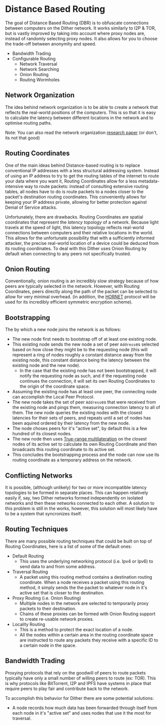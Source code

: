 # Distance Based Routing

The goal of Distance Based Routing (DBR) is to obfuscate connections between computers on the Dither network. It works similarly to I2P & TOR, but is vastly improved by taking into account where proxy nodes are, instead of randomly selecting proxy nodes. It also allows for you to choose the trade-off between anonymity and speed.

 - Bandwidth Trading
 - Configurable Routing
   - Network Traversal
   - Network Searching
   - Onion Routing
   - Routing Wormholes

## Network Organization

The idea behind network organization is to be able to create a network that reflects the real-world positions of the computers. This is so that it is easy to calculate the latency between different locations in the network and to optimise routing paths.

Note: You can also read the network organization [research paper](https://www.dither.link/papers/distance-based-routing-whitepaper.pdf) (or don't, its not that good)

## Routing Coordinates

One of the main ideas behind Distance-based routing is to replace conventional IP addresses with a less structural addressing system. Instead of using an IP address to try to get the routing tables of the internet to route your data where you want it, Routing Coordinates allow for a less metadata-intensive way to route packets: instead of consulting extensive routing tables, all nodes have to do is route packets to a nodes closer to the packet's destination routing coordinates. This conveniently allows for keeping your IP address private, allowing for better protection against Denial of Service attacks.

Unfortunately, there are drawbacks. Routing Coordinates are spatial coordinates that represent the *latency topology* of a network. Because light travels at the speed of light, this latency topology reflects real-world connections between computers and their relative locations in the world. This allows for the unfortunate possibility that with a sufficiently informed attacker, the precise real-world location of a device could be deduced from its routing coordinates. To deal with this Dither uses Onion Routing by default when connecting to any peers not specifically trusted.

## Onion Routing
Conventionally, onion routing is an incredibly slow strategy because of how peers are typically selected in the network. However, with Routing Coordinates, peers directly along the path of the packet can be selected to allow for very minimal overhead. (in addition, the [HORNET](https://arxiv.org/abs/1507.05724v3) protocol will be used for its incredibly efficient symmetric encryption scheme).

## Bootstrapping
The by which a new node joins the network is as follows:
 - The new node first needs to bootstrap off of at least one existing node.
 - This existing node sends the new node a set of peer `Address`es selected based on how close they might be to the requesting node (this will represent a ring of nodes roughly a constant distance away from the existing node, this constant distance being the latency between the existing node and the new node).
   - In the case that the existing node has not been bootstrapped, it will notify the requesting node as such, and if the requesting node continues the connection, it will set its own Routing Coordinates to the origin of the coordinate space.
 - Assuming the existing node has at least one peer, the connecting node can accomplish the Local Peer Protocol.
 - The new node takes the set of peer `Address`es that were received from the existing node and pings them, measuring connection latency to all of them. The new node queries the existing nodes with the closest latencies for their sets of peers, and repeats until a set of nodes has been aquired ordered by their latency from the new node.
 - The node choses peers for it's "active set", by default this is a few hundred of its closest nodes.
 - The new node then uses [True-range multilateration](https://en.wikipedia.org/wiki/True-range_multilateration) on the closest nodes of its active set to calculate its own Routing Coordinate and then broadcasts this routing coordinate to its active set.
 - This concludes the bootstrapping process and the node can now use its routing coordinate as a temporary address on the network.

## Conflicting Networks
It is possible, (although unlikely) for two or more incompatible latency topologies to be formed in separate places. This can happen relatively easily if, say, two Dither networks formed independently on isolated networks and then these networks connected to each other. A solution to this problem is still in the works, however, this solution will most likely have to be a system that syncronizes itself.

## Routing Techniques
There are many possible routing techniques that could be built on top of Routing Coordinates, here is a list of some of the default ones:
 - Default Routing
   - This uses the underlying networking protocol (i.e. Ipv4 or Ipv6) to send data to and from some address.
 - Traversal Routing
   - A packet using this routing method contains a destination routing coordinate. When a node receives a packet using this routing method, it simply sends the the packet to whatever node in it's active set that is closer to the destination.
 - Proxy Routing (i.e. Onion Routing)
   - Multiple nodes in the network are selected to temporarily proxy packets to their destination.
   - Chains of these proxies can be formed with Onion Routing support to create re-usable network proxies. 
 - Locality Routing
   - This is a method to protect the exact location of a node.
   - All the nodes within a certain area in the routing coordinate space are instructed to route any packets they receive with a specific ID to a certain node in the space.

## Bandwidth Trading
Proxying protocols that rely on the goodwill of peers to route packets typically have only a small number of willing peers to route (ex: TOR). This is why protocols like BitTorrent, I2P and IPFS have systems in place that require peers to play fair and contribute back to the network.

To accomplish this behavior for Dither there are some potential solutions:
 - A node records how much data has been forwarded through itself from each node in it's "active set" and uses nodes that use it the most for traversal. 

